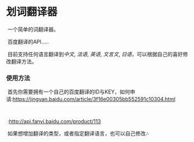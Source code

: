 # 划词翻译器

​	一个简单的词翻译器。

​	百度翻译的API.....

​	目前支持任何语言翻译到*中文*, *法语*, *英语*, *文言文*, *日语*，可以根据自己的喜好修改翻译方法。



### 使用方法

​	首先你需要拥有一个自己的百度翻译的ID与KEY，如何申请:https://jingyan.baidu.com/article/3f16e00305bb552591c10304.html

```python
	
```

​	:http://api.fanyi.baidu.com/product/113

​	如果想增加翻译的类型，或者指定翻译语言，也可以自己修改🎶
